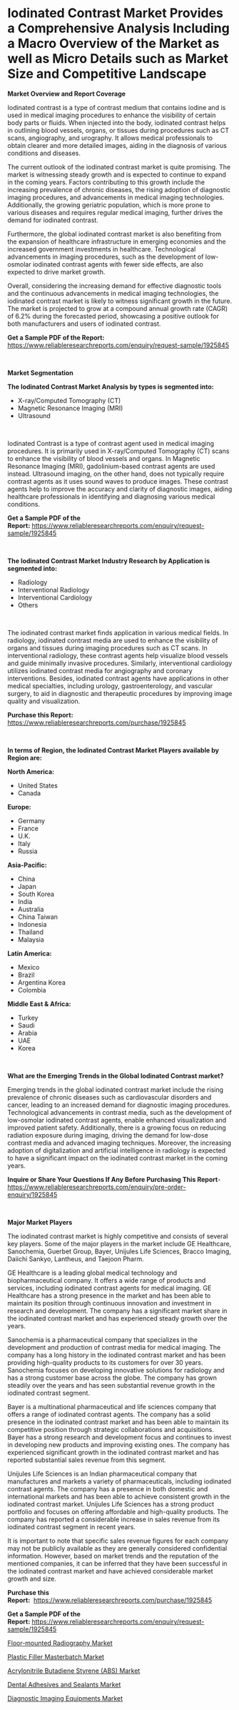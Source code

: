 <p><h1>Iodinated Contrast Market Provides a Comprehensive Analysis Including a Macro Overview of the Market as well as Micro Details such as Market Size and Competitive Landscape</h1></p><p><strong>Market Overview and Report Coverage</strong></p>
<p><p>Iodinated contrast is a type of contrast medium that contains iodine and is used in medical imaging procedures to enhance the visibility of certain body parts or fluids. When injected into the body, iodinated contrast helps in outlining blood vessels, organs, or tissues during procedures such as CT scans, angiography, and urography. It allows medical professionals to obtain clearer and more detailed images, aiding in the diagnosis of various conditions and diseases.</p><p>The current outlook of the iodinated contrast market is quite promising. The market is witnessing steady growth and is expected to continue to expand in the coming years. Factors contributing to this growth include the increasing prevalence of chronic diseases, the rising adoption of diagnostic imaging procedures, and advancements in medical imaging technologies. Additionally, the growing geriatric population, which is more prone to various diseases and requires regular medical imaging, further drives the demand for iodinated contrast.</p><p>Furthermore, the global iodinated contrast market is also benefiting from the expansion of healthcare infrastructure in emerging economies and the increased government investments in healthcare. Technological advancements in imaging procedures, such as the development of low-osmolar iodinated contrast agents with fewer side effects, are also expected to drive market growth.</p><p>Overall, considering the increasing demand for effective diagnostic tools and the continuous advancements in medical imaging technologies, the iodinated contrast market is likely to witness significant growth in the future. The market is projected to grow at a compound annual growth rate (CAGR) of 6.2% during the forecasted period, showcasing a positive outlook for both manufacturers and users of iodinated contrast.</p></p>
<p><strong>Get a Sample PDF of the Report:</strong> <a href="https://www.reliableresearchreports.com/enquiry/request-sample/1925845">https://www.reliableresearchreports.com/enquiry/request-sample/1925845</a></p>
<p>&nbsp;</p>
<p><strong>Market Segmentation</strong></p>
<p><strong>The Iodinated Contrast Market Analysis by types is segmented into:</strong></p>
<p><ul><li>X-ray/Computed Tomography (CT)</li><li>Magnetic Resonance Imaging (MRI)</li><li>Ultrasound</li></ul></p>
<p>&nbsp;</p>
<p><p>Iodinated Contrast is a type of contrast agent used in medical imaging procedures. It is primarily used in X-ray/Computed Tomography (CT) scans to enhance the visibility of blood vessels and organs. In Magnetic Resonance Imaging (MRI), gadolinium-based contrast agents are used instead. Ultrasound imaging, on the other hand, does not typically require contrast agents as it uses sound waves to produce images. These contrast agents help to improve the accuracy and clarity of diagnostic images, aiding healthcare professionals in identifying and diagnosing various medical conditions.</p></p>
<p><strong>Get a Sample PDF of the Report:</strong>&nbsp;<a href="https://www.reliableresearchreports.com/enquiry/request-sample/1925845">https://www.reliableresearchreports.com/enquiry/request-sample/1925845</a></p>
<p>&nbsp;</p>
<p><strong>The Iodinated Contrast Market Industry Research by Application is segmented into:</strong></p>
<p><ul><li>Radiology</li><li>Interventional Radiology</li><li>Interventional Cardiology</li><li>Others</li></ul></p>
<p>&nbsp;</p>
<p><p>The iodinated contrast market finds application in various medical fields. In radiology, iodinated contrast media are used to enhance the visibility of organs and tissues during imaging procedures such as CT scans. In interventional radiology, these contrast agents help visualize blood vessels and guide minimally invasive procedures. Similarly, interventional cardiology utilizes iodinated contrast media for angiography and coronary interventions. Besides, iodinated contrast agents have applications in other medical specialties, including urology, gastroenterology, and vascular surgery, to aid in diagnostic and therapeutic procedures by improving image quality and visualization.</p></p>
<p><strong>Purchase this Report:</strong>&nbsp; <a href="https://www.reliableresearchreports.com/purchase/1925845">https://www.reliableresearchreports.com/purchase/1925845</a></p>
<p>&nbsp;</p>
<p><strong>In terms of Region, the Iodinated Contrast Market Players available by Region are:</strong></p>
<p>
    <p> <strong> North America: </strong>
        <ul>
            <li>United States</li>
            <li>Canada</li>
        </ul>
        </p> 
    <p> <strong> Europe: </strong>
        <ul>
            <li>Germany</li>
            <li>France</li>
            <li>U.K.</li>
            <li>Italy</li>
            <li>Russia</li>
        </ul>
        </p> 
    <p> <strong> Asia-Pacific: </strong>
        <ul>
            <li>China</li>
            <li>Japan</li>
            <li>South Korea</li>
            <li>India</li>
            <li>Australia</li>
            <li>China Taiwan</li>
            <li>Indonesia</li>
            <li>Thailand</li>
            <li>Malaysia</li>
        </ul>
        </p> 
    <p> <strong> Latin America: </strong>
        <ul>
            <li>Mexico</li>
            <li>Brazil</li>
            <li>Argentina Korea</li>
            <li>Colombia</li>
        </ul>
        </p> 
    <p> <strong> Middle East & Africa: </strong>
        <ul>
            <li>Turkey</li>
            <li>Saudi</li>
            <li>Arabia</li>
            <li>UAE</li>
            <li>Korea</li>
        </ul>
    </p>
    </p>
<p>&nbsp;</p>
<p><strong>What are the Emerging Trends in the Global Iodinated Contrast market?</strong></p>
<p><p>Emerging trends in the global iodinated contrast market include the rising prevalence of chronic diseases such as cardiovascular disorders and cancer, leading to an increased demand for diagnostic imaging procedures. Technological advancements in contrast media, such as the development of low-osmolar iodinated contrast agents, enable enhanced visualization and improved patient safety. Additionally, there is a growing focus on reducing radiation exposure during imaging, driving the demand for low-dose contrast media and advanced imaging techniques. Moreover, the increasing adoption of digitalization and artificial intelligence in radiology is expected to have a significant impact on the iodinated contrast market in the coming years.</p></p>
<p><strong>Inquire or Share Your Questions If Any Before Purchasing This Report</strong>- <a href="https://www.reliableresearchreports.com/enquiry/pre-order-enquiry/1925845">https://www.reliableresearchreports.com/enquiry/pre-order-enquiry/1925845</a></p>
<p>&nbsp;</p>
<p><strong>Major Market Players</strong></p>
<p><p>The iodinated contrast market is highly competitive and consists of several key players. Some of the major players in the market include GE Healthcare, Sanochemia, Guerbet Group, Bayer, Unijules Life Sciences, Bracco Imaging, Daiichi Sankyo, Lantheus, and Taejoon Pharm.</p><p>GE Healthcare is a leading global medical technology and biopharmaceutical company. It offers a wide range of products and services, including iodinated contrast agents for medical imaging. GE Healthcare has a strong presence in the market and has been able to maintain its position through continuous innovation and investment in research and development. The company has a significant market share in the iodinated contrast market and has experienced steady growth over the years.</p><p>Sanochemia is a pharmaceutical company that specializes in the development and production of contrast media for medical imaging. The company has a long history in the iodinated contrast market and has been providing high-quality products to its customers for over 30 years. Sanochemia focuses on developing innovative solutions for radiology and has a strong customer base across the globe. The company has grown steadily over the years and has seen substantial revenue growth in the iodinated contrast segment.</p><p>Bayer is a multinational pharmaceutical and life sciences company that offers a range of iodinated contrast agents. The company has a solid presence in the iodinated contrast market and has been able to maintain its competitive position through strategic collaborations and acquisitions. Bayer has a strong research and development focus and continues to invest in developing new products and improving existing ones. The company has experienced significant growth in the iodinated contrast market and has reported substantial sales revenue from this segment.</p><p>Unijules Life Sciences is an Indian pharmaceutical company that manufactures and markets a variety of pharmaceuticals, including iodinated contrast agents. The company has a presence in both domestic and international markets and has been able to achieve consistent growth in the iodinated contrast market. Unijules Life Sciences has a strong product portfolio and focuses on offering affordable and high-quality products. The company has reported a considerable increase in sales revenue from its iodinated contrast segment in recent years.</p><p>It is important to note that specific sales revenue figures for each company may not be publicly available as they are generally considered confidential information. However, based on market trends and the reputation of the mentioned companies, it can be inferred that they have been successful in the iodinated contrast market and have achieved considerable market growth and size.</p></p>
<p><strong>Purchase this Report:</strong>&nbsp;&nbsp;<a href="https://www.reliableresearchreports.com/purchase/1925845">https://www.reliableresearchreports.com/purchase/1925845</a></p>
<p></p>
<p><strong>Get a Sample PDF of the Report:</strong>&nbsp;<a href="https://www.reliableresearchreports.com/enquiry/request-sample/1925845">https://www.reliableresearchreports.com/enquiry/request-sample/1925845</a></p>
<p><p><a href="https://github.com/tamvrosiya/Market-Research-Report-List-1/blob/main/floor-mounted-radiography-market.md">Floor-mounted Radiography Market</a></p><p><a href="https://medium.com/@alicehanson1974/plastic-filler-masterbatch-market-exploring-market-share-market-trends-and-future-growth-6d0aec137968">Plastic Filler Masterbatch Market</a></p><p><a href="https://medium.com/@patriciaday39/acrylonitrile-butadiene-styrene-abs-market-furnishes-information-on-market-share-market-trends-e12942dd6de1">Acrylonitrile Butadiene Styrene (ABS) Market</a></p><p><a href="https://medium.com/@annaalexander40/dental-adhesives-and-sealants-market-size-cagr-trends-2024-2030-caf4dbd9e19f">Dental Adhesives and Sealants Market</a></p><p><a href="https://github.com/gaydyna/Market-Research-Report-List-1/blob/main/diagnostic-imaging-equipments-market.md">Diagnostic Imaging Equipments Market</a></p></p>